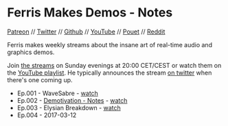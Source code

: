 # Ferris Makes Demos - Notes

[Patreon][on-patreon] // [Twitter][on-twitter] // [Github][on-github] // [YouTube][on-youtube] // [Pouet][on-pouet] // [Reddit][on-reddit]

Ferris makes weekly streams about the insane art of real-time audio and graphics demos.

Join [the streams][streams] on Sunday evenings at 20:00 CET/CEST or watch them on the [YouTube playlist][playlist]. He typically announces the stream [on twitter][on-twitter] when there's one coming up.

- Ep.001 - WaveSabre - [watch](https://www.youtube.com/watch?v=V8JXraZPkh8)
- Ep.002 - [Demotivation - Notes](ep-002-demotivation.md) - [watch](https://www.youtube.com/watch?v=p9Obe-Xg35o)
- Ep.003 - Elysian Breakdown - [watch](https://www.youtube.com/watch?v=DcsesTY6AxI)
- Ep.004 - 2017-03-12

[ferris]: http://www.pouet.net/user.php?who=16820

[streams]: https://www.twitch.tv/ferrisstreamsstuff

[playlist]: https://www.youtube.com/playlist?list=PL-sXmdrqqYYeyUpx7BvKXpcw8EbFQLR70

[on-patreon]: https://www.patreon.com/ferrisstreamsstuff

[on-twitter]: https://twitter.com/ferristweetsnow

[on-github]: https://github.com/yupferris

[on-pouet]: http://www.pouet.net/user.php?who=16820

[on-reddit]: https://www.reddit.com/user/yupferris

[on-youtube]: https://www.youtube.com/channel/UC4mpLlHn0FOekNg05yCnkzQ
